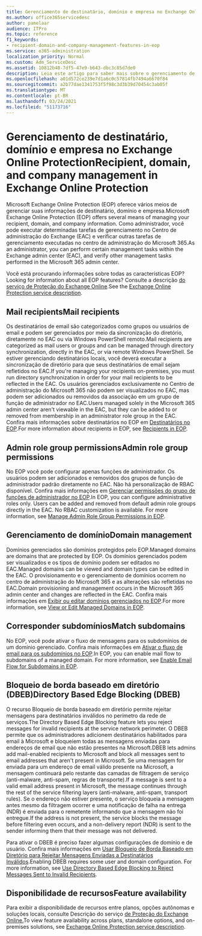 ```yaml
---
title: Gerenciamento de destinatário, domínio e empresa no Exchange Online Protection
ms.author: office365servicedesc
author: pamelaar
audience: ITPro
ms.topic: reference
f1_keywords:
- recipient-domain-and-company-management-features-in-eop
ms.service: o365-administration
localization_priority: Normal
ms.custom: Adm_ServiceDesc
ms.assetid: 10812b48-7df5-47e9-b643-dbc3c85d7de0
description: Leia este artigo para saber mais sobre o gerenciamento de destinatário, domínio e empresa no Microsoft Exchange Online Protection (EOP).
ms.openlocfilehash: a01d572ce239e7d1a6c0c57814fb7494a6670f84
ms.sourcegitcommit: a2b77dae1341753f5f98c3d3b39d70454c3ab05f
ms.translationtype: MT
ms.contentlocale: pt-BR
ms.lasthandoff: 03/24/2021
ms.locfileid: "51173716"
---
```

# <a name="recipient-domain-and-company-management-in-exchange-online-protection"></a><span data-ttu-id="5e0f6-103">Gerenciamento de destinatário, domínio e empresa no Exchange Online Protection</span><span class="sxs-lookup"><span data-stu-id="5e0f6-103">Recipient, domain, and company management in Exchange Online Protection</span></span>

<span data-ttu-id="5e0f6-104">Microsoft Exchange Online Protection (EOP) oferece vários meios de gerenciar suas informações de destinatário, domínio e empresa.</span><span class="sxs-lookup"><span data-stu-id="5e0f6-104">Microsoft Exchange Online Protection (EOP) offers several means of managing your recipient, domain, and company information.</span></span> <span data-ttu-id="5e0f6-105">Como administrador, você pode executar determinadas tarefas de gerenciamento no Centro de administração do Exchange (EAC) e verificar outras tarefas de gerenciamento executadas no centro de administração do Microsoft 365.</span><span class="sxs-lookup"><span data-stu-id="5e0f6-105">As an administrator, you can perform certain management tasks within the Exchange admin center (EAC), and verify other management tasks performed in the Microsoft 365 admin center.</span></span>
  
<span data-ttu-id="5e0f6-106">Você está procurando informações sobre todas as características EOP?</span><span class="sxs-lookup"><span data-stu-id="5e0f6-106">Looking for information about all EOP features?</span></span> <span data-ttu-id="5e0f6-107">Consulte a descrição [do serviço de Proteção do Exchange Online](exchange-online-protection-service-description.md).</span><span class="sxs-lookup"><span data-stu-id="5e0f6-107">See the [Exchange Online Protection service description](exchange-online-protection-service-description.md).</span></span>
  
## <a name="mail-recipients"></a><span data-ttu-id="5e0f6-108">Mail recipients</span><span class="sxs-lookup"><span data-stu-id="5e0f6-108">Mail recipients</span></span>

<span data-ttu-id="5e0f6-109">Os destinatários de email são categorizados como grupos ou usuários de email e podem ser gerenciados por meio da sincronização do diretório, diretamente no EAC ou via Windows PowerShell remoto.</span><span class="sxs-lookup"><span data-stu-id="5e0f6-109">Mail recipients are categorized as mail users or groups and can be managed through directory synchronization, directly in the EAC, or via remote Windows PowerShell.</span></span> <span data-ttu-id="5e0f6-110">Se estiver gerenciando destinatários locais, você deverá executar a sincronização de diretório para que seus destinatários de email sejam refletidos no EAC.</span><span class="sxs-lookup"><span data-stu-id="5e0f6-110">If you're managing your recipients on-premises, you must run directory synchronization in order for your mail recipients to be reflected in the EAC.</span></span> <span data-ttu-id="5e0f6-111">Os usuários gerenciados exclusivamente no Centro de administração do Microsoft 365 não podem ser visualizados no EAC, mas podem ser adicionados ou removidos da associação em um grupo de função de administrador no EAC.</span><span class="sxs-lookup"><span data-stu-id="5e0f6-111">Users managed solely in the Microsoft 365 admin center aren't viewable in the EAC, but they can be added to or removed from membership in an administrator role group in the EAC.</span></span> <span data-ttu-id="5e0f6-112">Confira mais informações sobre destinatários no EOP em [Destinatários no EOP](/microsoft-365/security/office-365-security/manage-recipients-in-eop).</span><span class="sxs-lookup"><span data-stu-id="5e0f6-112">For more information about recipients in EOP, see [Recipients in EOP](/microsoft-365/security/office-365-security/manage-recipients-in-eop).</span></span>
  
## <a name="admin-role-group-permissions"></a><span data-ttu-id="5e0f6-113">Admin role group permissions</span><span class="sxs-lookup"><span data-stu-id="5e0f6-113">Admin role group permissions</span></span>

<span data-ttu-id="5e0f6-p104">No EOP você pode configurar apenas funções de administrador. Os usuários podem ser adicionados e removidos dos grupos de função de administrador padrão diretamente no EAC. Não há personalização de RBAC disponível. Confira mais informações em [Gerenciar permissões do grupo de funções de administrador no EOP](/microsoft-365/security/office-365-security/manage-admin-role-group-permissions-in-eop).</span><span class="sxs-lookup"><span data-stu-id="5e0f6-p104">In EOP, you can configure administrative roles only. Users can be added and removed from default admin role groups directly in the EAC. No RBAC customization is available. For more information, see [Manage Admin Role Group Permissions in EOP](/microsoft-365/security/office-365-security/manage-admin-role-group-permissions-in-eop).</span></span>
  
## <a name="domain-management"></a><span data-ttu-id="5e0f6-118">Gerenciamento de domínio</span><span class="sxs-lookup"><span data-stu-id="5e0f6-118">Domain management</span></span>

<span data-ttu-id="5e0f6-119">Domínios gerenciados são domínios protegidos pelo EOP.</span><span class="sxs-lookup"><span data-stu-id="5e0f6-119">Managed domains are domains that are protected by EOP.</span></span> <span data-ttu-id="5e0f6-120">Os domínios gerenciados podem ser visualizados e os tipos de domínio podem ser editados no EAC.</span><span class="sxs-lookup"><span data-stu-id="5e0f6-120">Managed domains can be viewed and domain types can be edited in the EAC.</span></span> <span data-ttu-id="5e0f6-121">O provisionamento e o gerenciamento de domínios ocorrem no centro de administração do Microsoft 365 e as alterações são refletidas no EAC.</span><span class="sxs-lookup"><span data-stu-id="5e0f6-121">Domain provisioning and management occurs in the Microsoft 365 admin center and changes are reflected in the EAC.</span></span> <span data-ttu-id="5e0f6-122">Confira mais informações em [Exibir ou editar domínios gerenciados no EOP](/microsoft-365/security/office-365-security/exchange-online-protection-overview).</span><span class="sxs-lookup"><span data-stu-id="5e0f6-122">For more information, see [View or Edit Managed Domains in EOP](/microsoft-365/security/office-365-security/exchange-online-protection-overview).</span></span>
  
## <a name="match-subdomains"></a><span data-ttu-id="5e0f6-123">Corresponder subdomínios</span><span class="sxs-lookup"><span data-stu-id="5e0f6-123">Match subdomains</span></span>

<span data-ttu-id="5e0f6-p106">No EOP, você pode ativar o fluxo de mensagens para os subdomínios de um domínio gerenciado. Confira mais informações em [Ativar o fluxo de email para os subdomínios no EOP](/microsoft-365/security/office-365-security/mail-flow-in-eop).</span><span class="sxs-lookup"><span data-stu-id="5e0f6-p106">In EOP, you can enable mail flow to subdomains of a managed domain. For more information, see [Enable Email Flow for Subdomains in EOP](/microsoft-365/security/office-365-security/mail-flow-in-eop).</span></span> 
  
## <a name="directory-based-edge-blocking-dbeb"></a><span data-ttu-id="5e0f6-126">Bloqueio de borda baseado em diretório (DBEB)</span><span class="sxs-lookup"><span data-stu-id="5e0f6-126">Directory Based Edge Blocking (DBEB)</span></span>

<span data-ttu-id="5e0f6-127">O recurso Bloqueio de borda baseado em diretório permite rejeitar mensagens para destinatários inválidos no perímetro da rede de serviços.</span><span class="sxs-lookup"><span data-stu-id="5e0f6-127">The Directory Based Edge Blocking feature lets you reject messages for invalid recipients at the service network perimeter.</span></span> <span data-ttu-id="5e0f6-128">O DBEB permite que os administradores adicionem destinatários habilitados para email à Microsoft e bloqueiem todas as mensagens enviadas para endereços de email que não estão presentes na Microsoft.</span><span class="sxs-lookup"><span data-stu-id="5e0f6-128">DBEB lets admins add mail-enabled recipients to Microsoft and block all messages sent to email addresses that aren't present in Microsoft.</span></span> <span data-ttu-id="5e0f6-129">Se uma mensagem for enviada para um endereço de email válido presente na Microsoft, a mensagem continuará pelo restante das camadas de filtragem de serviço (anti-malware, anti-spam, regras de transporte).</span><span class="sxs-lookup"><span data-stu-id="5e0f6-129">If a message is sent to a valid email address present in Microsoft, the message continues through the rest of the service filtering layers (anti-malware, anti-spam, transport rules).</span></span> <span data-ttu-id="5e0f6-130">Se o endereço não estiver presente, o serviço bloqueia a mensagem antes mesmo da filtragem ocorrer e uma notificação de falha na entrega (NDR) é enviada para o remetente informando que a mensagem não foi entregue.</span><span class="sxs-lookup"><span data-stu-id="5e0f6-130">If the address is not present, the service blocks the message before filtering even occurs, and a non-delivery report (NDR) is sent to the sender informing them that their message was not delivered.</span></span> 
  
<span data-ttu-id="5e0f6-p108">Para ativar o DBEB é preciso fazer algumas configurações de domínio e de usuário. Confira mais informações em [Usar Bloqueio de Borda Baseado em Diretório para Rejeitar Mensagens Enviadas a Destinatários Inválidos](/exchange/mail-flow-best-practices/use-directory-based-edge-blocking).</span><span class="sxs-lookup"><span data-stu-id="5e0f6-p108">Enabling DBEB requires some user and domain configuration. For more information, see [Use Directory Based Edge Blocking to Reject Messages Sent to Invalid Recipients](/exchange/mail-flow-best-practices/use-directory-based-edge-blocking).</span></span>
  
## <a name="feature-availability"></a><span data-ttu-id="5e0f6-133">Disponibilidade de recursos</span><span class="sxs-lookup"><span data-stu-id="5e0f6-133">Feature availability</span></span>

<span data-ttu-id="5e0f6-134">Para exibir a disponibilidade de recursos entre planos, opções autônomas e soluções locais, consulte Descrição do serviço [de Proteção do Exchange Online.](exchange-online-protection-service-description.md)</span><span class="sxs-lookup"><span data-stu-id="5e0f6-134">To view feature availability across plans, standalone options, and on-premises solutions, see [Exchange Online Protection service description](exchange-online-protection-service-description.md).</span></span>